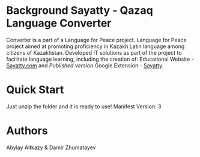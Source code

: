 # Background Sayatty - Qazaq Language Converter
Converter is a part of a Language for Peace project. Language for Peace project aimed at promoting proficiency in Kazakh
Latin language among citizens of Kazakhstan. Developed IT solutions as part of the project to facilitate language learning,
including the creation of: 
Educational Website - [Sayatty.com](https://sayatty.com) and *Published version* Google Extension - [Sayatty](https://chrome.google.com/webstore/detail/sayatty/lmenpkbmfbemejmkjjfpfgfjpeifjejk).
# Quick Start
Just unzip the folder and it is ready to use! 
Manifest Version: 3
# Authors
Abylay Aitkazy & Damir Zhumatayev


